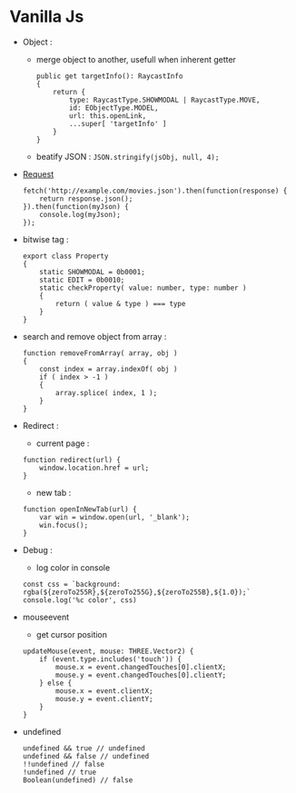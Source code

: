 # Vanilla Js

- Object :

    - merge object to another, usefull when inherent getter

        ```
        public get targetInfo(): RaycastInfo
        {
            return {
                type: RaycastType.SHOWMODAL | RaycastType.MOVE,
                id: EObjectType.MODEL,
                url: this.openLink,
                ...super[ 'targetInfo' ]
            }
        }
        ```
    
    - beatify JSON : `JSON.stringify(jsObj, null, 4);`

- [Request](https://developer.mozilla.org/zh-TW/docs/Web/API/Fetch_API/Using_Fetch)

    ```
    fetch('http://example.com/movies.json').then(function(response) {
        return response.json();
    }).then(function(myJson) {
        console.log(myJson);
    });
    ```

- bitwise tag :
    ```
    export class Property
    {
        static SHOWMODAL = 0b0001;
        static EDIT = 0b0010;
        static checkProperty( value: number, type: number )
        {
            return ( value & type ) === type
        }
    }
    ```

- search and remove object from array : 
    ```
    function removeFromArray( array, obj )
    {
        const index = array.indexOf( obj )
        if ( index > -1 )
        {
            array.splice( index, 1 );
        }
    }
    ```

- Redirect :

    - current page :
    ```
    function redirect(url) {
        window.location.href = url;   
    }
    ```
    - new tab :
    ```
    function openInNewTab(url) {
        var win = window.open(url, '_blank');
        win.focus();
    }
    ```
- Debug :

    - log color in console
    ```
    const css = `background: rgba(${zeroTo255R},${zeroTo255G},${zeroTo255B},${1.0});`
    console.log('%c color', css)
    ```

- mouseevent

    - get cursor position
    ```
    updateMouse(event, mouse: THREE.Vector2) {
        if (event.type.includes('touch')) {
            mouse.x = event.changedTouches[0].clientX;
            mouse.y = event.changedTouches[0].clientY;
        } else {
            mouse.x = event.clientX;
            mouse.y = event.clientY;
        }
    }
    ```

- undefined

    ```
    undefined && true // undefined
    undefined && false // undefined
    !!undefined // false
    !undefined // true
    Boolean(undefined) // false
    ```